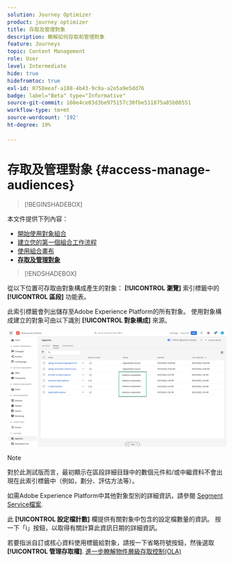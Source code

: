 ```yaml
---
solution: Journey Optimizer
product: journey optimizer
title: 存取及管理對象
description: 瞭解如何存取和管理對象
feature: Journeys
topic: Content Management
role: User
level: Intermediate
hide: true
hidefromtoc: true
exl-id: 0758eeaf-a188-4b43-9c9a-a2e5a9e5dd76
badge: label="Beta" type="Informative"
source-git-commit: 160e4ce03d3be975157c30fbe511875a85b00551
workflow-type: tm+mt
source-wordcount: '192'
ht-degree: 19%

---
```


# 存取及管理對象 {#access-manage-audiences}

>[!BEGINSHADEBOX]

本文件提供下列內容：

* [開始使用對象組合](get-started-audience-orchestration.md)
* [建立您的第一個組合工作流程](create-compositions.md)
* [使用組合畫布](composition-canvas.md)
* **[存取及管理對象](access-audiences.md)**

>[!ENDSHADEBOX]

從以下位置可存取由對象構成產生的對象： **[!UICONTROL 瀏覽]** 索引標籤中的 **[!UICONTROL 區段]** 功能表。

此索引標籤會列出儲存至Adobe Experience Platform的所有對象。 使用對象構成建立的對象可由以下識別 **[!UICONTROL 對象構成]** 來源。

![](assets/audiences-list.png)

>[!NOTE]
>
>對於此測試版而言，最初顯示在區段詳細目錄中的數個元件和/或中繼資料不會出現在此索引標籤中（例如，劃分、評估方法等）。
>
>如需Adobe Experience Platform中其他對象型別的詳細資訊，請參閱 [Segment Service檔案](https://experienceleague.adobe.com/docs/experience-platform/segmentation/ui/overview.html).

此 **[!UICONTROL 設定檔計數]** 欄提供有關對象中包含的設定檔數量的資訊。 按一下「i」按鈕，以取得有關計算此資訊日期的詳細資訊。

若要指派自訂或核心資料使用標籤給對象，請按一下省略符號按鈕，然後選取 **[!UICONTROL 管理存取權]**. [進一步瞭解物件層級存取控制(OLA)](../administration/object-based-access.md)

<!--
-edit an audience?
-->
